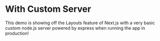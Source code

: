 # With Custom Server

This demo is showing off the Layouts feature of Next.js with a very basic custom node.js server powered by express when running the app in production!
